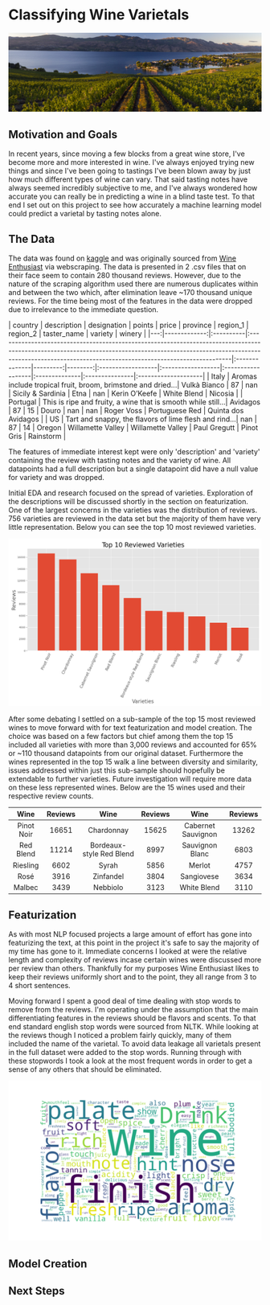 # Classifying Wine Varietals

![Banner image of Okanagan Valley](images/banner.jpg)

## Motivation and Goals

In recent years, since moving a few blocks from a great wine store, I've become more and more interested in wine. I've always enjoyed trying new things and since I've been going to tastings I've been blown away by just how much different types of wine can vary. That said tasting notes have always seemed incredibly subjective to me, and I've always wondered how accurate you can really be in predicting a wine in a blind taste test. To that end I set out on this project to see how accurately a machine learning model could predict a varietal by tasting notes alone.

## The Data

The data was found on [kaggle](https://www.kaggle.com/zynicide/wine-reviews) and was originally sourced from [Wine Enthusiast](https://www.winemag.com/) via webscraping. The data is presented in 2 .csv files that on their face seem to contain 280 thousand reviews. However, due to the nature of the scraping algorithm used there are numerous duplicates within and between the two which, after elimination leave ~170 thousand unique reviews. For the time being most of the features in the data were dropped due to irrelevance to the immediate question.

| country   | description | designation   |   points |   price | province          | region_1          | region_2          | taster_name    |  variety        | winery              |
|---:|-------------:|:----------|:------------------------------------------------------------------------------------------------------------------------------------------------------------------------------------------------------------------------------------|:--------------|---------:|--------:|:------------------|:------------------|:------------------|:--------------|:---------------|:--------------------|
| Italy     | Aromas include tropical fruit, broom, brimstone and dried...| Vulkà Bianco  |       87 |     nan | Sicily & Sardinia | Etna              | nan               | Kerin O’Keefe           | White Blend    | Nicosia             |
| Portugal  | This is ripe and fruity, a wine that is smooth while still...| Avidagos      |       87 |      15 | Douro             | nan               | nan               | Roger Voss            | Portuguese Red | Quinta dos Avidagos |
| US        | Tart and snappy, the flavors of lime flesh and rind...| nan           |       87 |      14 | Oregon            | Willamette Valley | Willamette Valley | Paul Gregutt        | Pinot Gris     | Rainstorm           |

The features of immediate interest kept were only 'description' and 'variety' containing the review with tasting notes and the variety of wine. All datapoints had a full description but a single datapoint did have a null value for variety and was dropped.

Initial EDA and research focused on the spread of varieties. Exploration of the descriptions will be discussed shortly in the section on featurization. One of the largest concerns in the varieties was the distribution of reviews. 756 varieties are reviewed in the data set but the majority of them have very little representation. Below you can see the top 10 most reviewed varieties.

![Top 10 reviewed wines](images/top_varieties.png)

After some debating I settled on a sub-sample of the top 15 most reviewed wines to move forward with for text featurization and model creation. The choice was based on a few factors but chief among them the top 15 included all varieties with more than 3,000 reviews and accounted for 65% or ~110 thousand datapoints from our original dataset. Furthermore the wines represented in the top 15 walk a line between diversity and similarity, issues addressed within just this sub-sample should hopefully be extendable to further varieties. Future investigation will require more data on these less represented wines. Below are the 15 wines used and their respective review counts.

| Wine | Reviews | Wine | Reviews | Wine | Reviews |
|:---:|:---:|:---:|:---:|:---:|:---:|
| Pinot Noir | 16651 | Chardonnay | 15625 |Cabernet Sauvignon | 13262 |
| Red Blend | 11214 | Bordeaux-style Red Blend | 8997 | Sauvignon Blanc |  6803 |
| Riesling | 6602 | Syrah | 5856 | Merlot | 4757 |
| Rosé | 3916 | Zinfandel | 3804 | Sangiovese | 3634 |  
| Malbec | 3439 | Nebbiolo | 3123 | White Blend | 3110 |

## Featurization

As with most NLP focused projects a large amount of effort has gone into featurizing the text, at this point in the project it's safe to say the majority of my time has gone to it. Immediate concerns I looked at were the relative length and complexity of reviews incase certain wines were discussed more per review than others. Thankfully for my purposes Wine Enthusiast likes to keep their reviews uniformly short and to the point, they all range from 3 to 4 short sentences.

Moving forward I spent a good deal of time dealing with stop words to remove from the reviews. I'm operating under the assumption that the main differentiating features in the reviews should be flavors and scents. To that end standard english stop words were sourced from NLTK. While looking at the reviews though I noticed a problem fairly quickly, many of them included the name of the varietal. To avoid data leakage all varietals present in the full dataset were added to the stop words. Running through with these stopwords I took a look at the most frequent words in order to get a sense of any others that should be eliminated.

![Initial wordcloud](images/first_cloud.png)



## Model Creation

## Next Steps 
